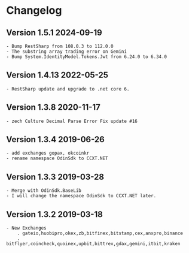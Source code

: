﻿# Сhangelog

## Version 1.5.1 2024-09-19

	- Bump RestSharp from 108.0.3 to 112.0.0
	- The substring array trading error on Gemini
	- Bump System.IdentityModel.Tokens.Jwt from 6.24.0 to 6.34.0
	
## Version 1.4.13 2022-05-25

	- RestSharp update and upgrade to .net core 6.

## Version 1.3.8 2020-11-17

	- zech Culture Decimal Parse Error Fix update #16

## Version 1.3.4 2019-06-26

	- add exchanges gopax, okcoinkr
	- rename namespace OdinSdk to CCXT.NET

## Version 1.3.3 2019-03-28

	- Merge with OdinSdk.BaseLib
	- I will change the namespace OdinSdk to CCXT.NET later.

## Version 1.3.2 2019-03-18

	- New Exchanges
		. gateio,huobipro,okex,zb,bitfinex,bitstamp,cex,anxpro,binance
		. bitflyer,coincheck,quoinex,upbit,bittrex,gdax,gemini,itbit,kraken